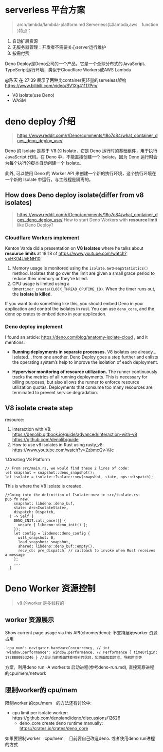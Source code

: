 # serverless 平台方案
> arch/lambda/lambda-platform.md
Serverless(以lambda,aws　function )特点：
1. 自动扩展资源
2. 无服务器管理：开发者不需要关心server运行维护
3. 按需付费

Deno Deploy是Deno公司的一个产品，它是一个全球分布式的JavaScript、TypeScript运行环境，类似于Cloudflare Workers或AWS Lambda

 @陈天 在 27:39 展示了两种比container更轻量的serveless架构 https://www.bilibili.com/video/BV1Xg41117Pm/
- V8 isolate(use Deno)
- WASM

# deno deploy 介绍
> https://www.reddit.com/r/Deno/comments/18o7c84/what_container_does_deno_deploy_use/

Deno 的 Isolate 是基于 V8 的 Isolate，它是 Deno 运行时的基础组件，用于执行 JavaScript 代码。在 Deno 中，不能直接创建一个 Isolate，因为 Deno 运行时会为每个执行的脚本自动创建一个 Isolate。

此外, 可以使用 Deno 的 Worker API 来创建一个新的执行环境，这个执行环境在一个新的 Isolate 中运行，与主线程是隔离的。

## How does Deno deploy isolate(differ from v8 isolates)
> https://www.reddit.com/r/Deno/comments/18o7c84/what_container_does_deno_deploy_use/
How to start Deno Workers with **resource limit** like Deno Deploy?

### Cloudflare Workers implement
Kenton Varda did a presentation on **V8 Isolates** where he talks about **resource limits** at 18:18 of https://www.youtube.com/watch?v=HK04UxENH10

1. Memory usage is monitored using the `isolate.GetHeapStatistics()` method. Isolates that go over the limit are given a small grace period to reduce their memory or they're killed.
2. CPU usage is limited using a timer`timer_create(CLOCK_THREAD_CPUTIME_ID)`. When the timer runs out, the **isolate is killed**.

If you want to do something like this, you should embed Deno in your application and control the isolates in rust. You can use `deno_core`, and the deno op crates to embed deno in your application.

### Deno deploy implement
I found an article: https://deno.com/blog/anatomy-isolate-cloud , and it mentions:

- **Running deployments in separate processes.** 
V8 isolates are already… isolated… from one another. Deno Deploy goes a step further and enlists the operating system’s help to improve the isolation of each deployment.

- **Hypervisor monitoring of resource utilization.**
The runner continuously tracks the metrics of all running deployments. This is necessary for billing purposes, but also allows the runner to enforce resource utilization quotas. Deployments that consume too many resources are terminated to prevent service degradation.

## V8 isolate create step
resource:
1. Interaction with V8: 
 https://denolib.gitbook.io/guide/advanced/interaction-with-v8 https://github.com/denolib/guide
2. How to use v8 isolates in Rust using rusty_v8: 
 https://www.youtube.com/watch?v=ZzbmcQv-VJc

1.Creating V8 Platform

    // From src/main.rs, we would find these 2 lines of code:
    let snapshot = snapshot::deno_snapshot();
    let isolate = isolate::Isolate::new(snapshot, state, ops::dispatch);

This is where the V8 isolate is created. 

    //Going into the definition of Isolate::new in src/isolate.rs:
    pub fn new(
        snapshot: libdeno::deno_buf,
        state: Arc<IsolateState>,
        dispatch: Dispatch,
      ) -> Self {
        DENO_INIT.call_once(|| {
          unsafe { libdeno::deno_init() };
        });
        let config = libdeno::deno_config {
          will_snapshot: 0,
          load_snapshot: snapshot,
          shared: libdeno::deno_buf::empty(),
          recv_cb: pre_dispatch, // callback to invoke when Rust receives a message
        };
        ...
      }


# Deno Worker 资源控制
> v8 的worker 是多线程的

## worker 资源展示
Show current page usage via this API(chrome/deno): 不支持展示worker 资源占用

    'cpu num': navigator.hardwareConcurrency, // int
    'window.performance': window.performance, // Performance { timeOrigin: 1728880953246 } //显示当前页面性能相关的信息，如页面加载时间、导航时间等

方案，利用deno run -A worker.ts 启动进程(参考deno-run.md), 直接观察进程的cpu/mem/network

## 限制worker的 cpu/mem
限制worker 的cpu/mem　的方法还有讨论中:
- cpu limit per isolate worker: https://github.com/denoland/deno/discussions/12626
    - deno_core create deno runtime manually: https://crates.io/crates/deno_core

如果要限制worker　cpu/mem,　目前要自己改造deno. 或者使用deno run进程的方式

